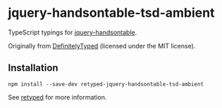 # jquery-handsontable-tsd-ambient

TypeScript typings for [jquery-handsontable](http://handsontable.com).

Originally from [DefinitelyTyped](https://github.com/DefinitelyTyped/DefinitelyTyped) (licensed under the MIT license).

## Installation

```
npm install --save-dev retyped-jquery-handsontable-tsd-ambient
```

See [retyped](https://github.com/retyped/retyped) for more information.